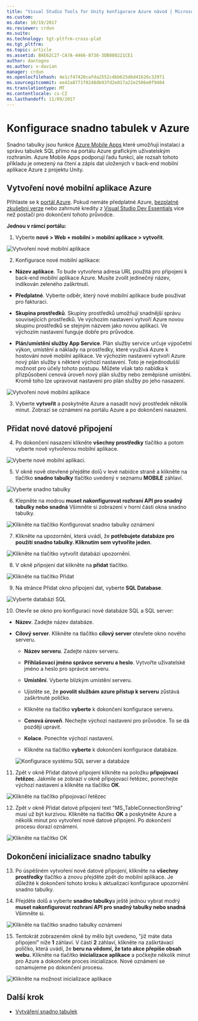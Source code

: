 ```yaml
---
title: "Visual Studio Tools for Unity konfigurace Azure návod | Microsoft Docs"
ms.custom: 
ms.date: 10/19/2017
ms.reviewer: crdun
ms.suite: 
ms.technology: tgt-pltfrm-cross-plat
ms.tgt_pltfrm: 
ms.topic: article
ms.assetid: BAE62C27-CA7A-4466-8738-3DB880221CE1
author: dantogno
ms.author: v-davian
manager: crdun
ms.openlocfilehash: 4e1cf47420cafda2552cdbb625d6d41626c32971
ms.sourcegitcommit: ee42a8771f0248db93fd2e017a22e2506e0f9404
ms.translationtype: MT
ms.contentlocale: cs-CZ
ms.lasthandoff: 11/09/2017
---
```

# <a name="configure-easy-tables-in-azure"></a>Konfigurace snadno tabulek v Azure

Snadno tabulky jsou funkce [Azure Mobile Apps](https://azure.microsoft.com/services/app-service/mobile/) které umožňují instalaci a správu tabulek SQL přímo na portálu Azure grafickým uživatelským rozhraním. Azure Mobile Apps podporují řadu funkcí, ale rozsah tohoto příkladu je omezený na čtení a zápis dat uložených v back-end mobilní aplikace Azure z projektu Unity.

## <a name="create-a-new-azure-mobile-app"></a>Vytvoření nové mobilní aplikace Azure

Přihlaste se k [portál Azure](https://ms.portal.azure.com). Pokud nemáte předplatné Azure, [bezplatné zkušební verze](https://azure.microsoft.com/en-us/free/) nebo zahrnuté kredity z [Visual Studio Dev Essentials](https://www.visualstudio.com/dev-essentials/) více než postačí pro dokončení tohoto průvodce.

**Jednou v rámci portálu:**

1. Vyberte **nové > Web + mobilní > mobilní aplikace > vytvořit**.

  ![Vytvoření nové mobilní aplikace](media/vstu_azure-configure-easy-tables-image1.png)

2. Konfigurace nové mobilní aplikace:

  * **Název aplikace**. To bude vytvořena adresa URL použitá pro připojení k back-end mobilní aplikace Azure. Musíte zvolit jedinečný název, indikován zeleného zaškrtnutí.

  * **Předplatné**. Vyberte odběr, který nové mobilní aplikace bude používat pro fakturaci.

  * **Skupina prostředků**. Skupiny prostředků umožňují snadnější správu souvisejících prostředků. Ve výchozím nastavení vytvoří Azure novou skupinu prostředků se stejným názvem jako novou aplikaci. Ve výchozím nastavení funguje dobře pro průvodce.

  *  **Plán/umístění služby App Service**. Plán služby service určuje výpočetní výkon, umístění a náklady na prostředky, které využívá Azure k hostování nové mobilní aplikace. Ve výchozím nastavení vytvoří Azure nový plán služby s některé výchozí nastavení. Toto je nejjednodušší možnost pro účely tohoto postupu. Můžete však tato nabídka k přizpůsobení cenová úroveň nový plán služby nebo zeměpisné umístění. Kromě toho lze upravovat nastavení pro plán služby po jeho nasazení.

  ![Vytvoření nové mobilní aplikace](media/vstu_azure-configure-easy-tables-image2.png)

3. Vyberte **vytvořit** a poskytněte Azure a nasadit nový prostředek několik minut. Zobrazí se oznámení na portálu Azure a po dokončení nasazení.

## <a name="add-a-new-data-connection"></a>Přidat nové datové připojení

4. Po dokončení nasazení klikněte **všechny prostředky** tlačítko a potom vyberte nově vytvořenou mobilní aplikace.

  ![Vyberte nové mobilní aplikaci.](media/vstu_azure-configure-easy-tables-image3.png)

5. V okně nově otevřené přejděte dolů v levé nabídce straně a klikněte na tlačítko **snadno tabulky** tlačítko uvedený v seznamu **MOBILE** záhlaví.

  ![Vyberte snadno tabulky](media/vstu_azure-configure-easy-tables-image4.png)

6. Klepněte na modrou **muset nakonfigurovat rozhraní API pro snadný tabulky nebo snadná** Všimněte si zobrazení v horní části okna snadno tabulky.

  ![Klikněte na tlačítko Konfigurovat snadno tabulky oznámení](media/vstu_azure-configure-easy-tables-image5.png)

7. Klikněte na upozornění, která uvádí, že **potřebujete databáze pro použití snadno tabulky. Kliknutím sem vytvoříte jeden**.

  ![Klikněte na tlačítko vytvořit databázi upozornění.](media/vstu_azure-configure-easy-tables-image6.png)

8. V okně připojení dat klikněte na **přidat** tlačítko.

  ![Klikněte na tlačítko Přidat](media/vstu_azure-configure-easy-tables-image7.png)

9. Na stránce Přidat okno připojení dat, vyberte **SQL Database**.

  ![Vyberte databázi SQL](media/vstu_azure-configure-easy-tables-image8.png)

10. Otevře se okno pro konfiguraci nové databáze SQL a SQL server:

  * **Název**. Zadejte název databáze.

  * **Cílový server**. Klikněte na tlačítko **cílový server** otevřete okno nového serveru.

      * **Název serveru**. Zadejte název serveru.

      * **Přihlašovací jméno správce serveru a heslo**. Vytvořte uživatelské jméno a heslo pro správce serveru.

      * **Umístění**. Vyberte blízkým umístění serveru.

      * Ujistěte se, že **povolit službám azure přístup k serveru** zůstává zaškrtnuté políčko.

      * Klikněte na tlačítko **vyberte** k dokončení konfigurace serveru.

    * **Cenová úroveň**. Nechejte výchozí nastavení pro průvodce. To se dá později upravit.

    * **Kolace**. Ponechte výchozí nastavení.

    * Klikněte na tlačítko **vyberte** k dokončení konfigurace databáze.

    ![Konfigurace systému SQL server a databáze](media/vstu_azure-configure-easy-tables-image9.png)

11. Zpět v okně Přidat datové připojení klikněte na položku **připojovací řetězec**. Jakmile se zobrazí v okně připojovací řetězec, ponechejte výchozí nastavení a klikněte na tlačítko **OK**.

  ![Klikněte na tlačítko připojovací řetězec](media/vstu_azure-configure-easy-tables-image9.1.png)

12. Zpět v okně Přidat datové připojení text "MS_TableConnectionString" musí už být kurzívou. Klikněte na tlačítko **OK** a poskytněte Azure a několik minut pro vytvoření nové datové připojení. Po dokončení procesu dorazí oznámení.

  ![Klikněte na tlačítko OK](media/vstu_azure-configure-easy-tables-image9.2.png)

## <a name="complete-the-easy-table-initialization"></a>Dokončení inicializace snadno tabulky

13. Po úspěšném vytvoření nové datové připojení, klikněte na **všechny prostředky** tlačítko a znovu přejděte zpět do mobilní aplikace. Je důležité k dokončení tohoto kroku k aktualizaci konfigurace upozornění snadno tabulky.

14. Přejděte dolů a vyberte **snadno tabulky**a ještě jednou vybrat modrý **muset nakonfigurovat rozhraní API pro snadný tabulky nebo snadná** Všimněte si.

  ![Klikněte na tlačítko snadno tabulky oznámení](media/vstu_azure-configure-easy-tables-image5.png)

15. Tentokrát zobrazeném okně by mělo být uvedeno, "již máte data připojení" níže **1** záhlaví. V části **2** záhlaví, klikněte na zaškrtávací políčko, která uvádí, že **beru na vědomí, že tato akce přepíše obsah webu.** Klikněte na tlačítko **inicializace aplikace** a počkejte několik minut pro Azure a dokončete proces inicializace. Nové oznámení se oznamujeme po dokončení procesu.

  ![Klikněte na možnost inicializace aplikace](media/vstu_azure-configure-easy-tables-image10.png)

## <a name="next-step"></a>Další krok

* [Vytváření snadno tabulek](visual-studio-tools-for-unity-azure-setup.md)
